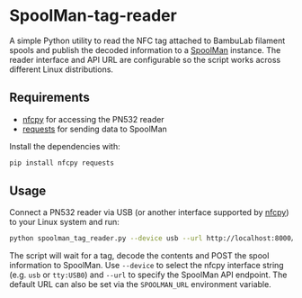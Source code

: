 # SpoolMan-tag-reader

A simple Python utility to read the NFC tag attached to BambuLab filament spools and publish the decoded information to a [SpoolMan](https://github.com/Donkie/Spoolman) instance. The reader interface and API URL are configurable so the script works across different Linux distributions.

## Requirements

* [nfcpy](https://nfcpy.readthedocs.io/) for accessing the PN532 reader
* [requests](https://docs.python-requests.org/) for sending data to SpoolMan

Install the dependencies with:

```bash
pip install nfcpy requests
```

## Usage

Connect a PN532 reader via USB (or another interface supported by [nfcpy](https://nfcpy.readthedocs.io/)) to your Linux system and run:

```bash
python spoolman_tag_reader.py --device usb --url http://localhost:8000/api/spools
```

The script will wait for a tag, decode the contents and POST the spool information to SpoolMan. Use `--device` to select the nfcpy interface string (e.g. `usb` or `tty:USB0`) and `--url` to specify the SpoolMan API endpoint. The default URL can also be set via the `SPOOLMAN_URL` environment variable.
